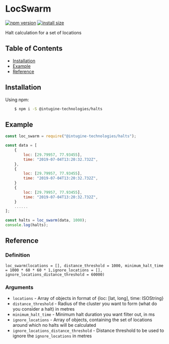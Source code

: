 # LocSwarm

[![npm version](https://img.shields.io/npm/v/@intugine-technologies/halts)](https://www.npmjs.com/package/@intugine-technologies/halts)
[![install size](https://packagephobia.com/badge?p=@intugine-technologies/halts)](https://packagephobia.com/result?p=@intugine-technologies/halts)


Halt calculation for a set of locations

## Table of Contents

-   [Installation](#installation)
-   [Example](#example)
-   [Reference](#reference)

## Installation

Using npm:

```bash
    $ npm i -S @intugine-technologies/halts
```

## Example

```js
const loc_swarm = require("@intugine-technologies/halts");

const data = [
    {
        loc: [29.79957, 77.93455],
        time: "2019-07-04T13:20:32.732Z",
    },
    {
        loc: [29.79957, 77.93455],
        time: "2019-07-04T13:20:32.732Z",
    }
    {
        loc: [29.79957, 77.93455],
        time: "2019-07-04T13:20:32.732Z",
    }
    ......
];

const halts = loc_swarm(data, 1000);
console.log(halts);
```

## Reference

### Definition

    loc_swarm(locations = [], distance_threshold = 1000, minimum_halt_time = 1000 * 60 * 60 * 1,ignore_locations = [], ignore_locations_distance_threshold = 60000)

### Arguments
- `locations` - Array of objects in format of {loc: [lat, long], time: ISOString}
- `distance_threshold` - Radius of the cluster you want to form (what do you consider a halt) in metres
- `minimum_halt_time` - Minimum halt duration you want filter out, in ms
- `ignore_locations` - Array of objects, containing the set of locations around which no halts will be calculated
- `ignore_locations_distance_threshold` - Distance threshold to be used to ignore the `ignore_locations` in metres